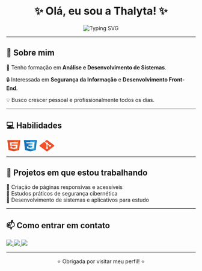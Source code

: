<h1 align="center">✨ Olá, eu sou a Thalyta! ✨</h1>

<p align="center">
  <img src="https://readme-typing-svg.herokuapp.com?font=Fira+Code&size=22&pause=1000&center=true&vCenter=true&width=440&height=45&lines=Bem-vindo(a)+ao+meu+perfil+👋;Apaixonada+por+tecnologia+💻;Sempre+aprendendo+novas+skills+🚀;" alt="Typing SVG" />
</p>

---

## 🧩 Sobre mim

🌸 Tenho formação em **Análise e Desenvolvimento de Sistemas**.

🔒 Interessada em **Segurança da Informação** e **Desenvolvimento Front-End**. 

💡 Busco crescer pessoal e profissionalmente todos os dias.

---

## 💻 Habilidades

<div style="display: inline_block">
  <img align="center" alt="HTML5" height="30" width="40" src="https://raw.githubusercontent.com/devicons/devicon/master/icons/html5/html5-original.svg">
  <img align="center" alt="CSS" height="30" width="40" src="https://raw.githubusercontent.com/devicons/devicon/master/icons/css3/css3-original.svg">
  <img align="center" alt="Git" height="30" width="40" src="https://raw.githubusercontent.com/devicons/devicon/master/icons/git/git-original.svg">
</div>

---

## 🚀 Projetos em que estou trabalhando

📝 Criação de páginas responsivas e acessíveis  
🔐 Estudos práticos de segurança cibernética  
📱 Desenvolvimento de sistemas e aplicativos para estudo

---

## 📫 Como entrar em contato

<div>
  <a href="https://github.com/thalyta-ferreira" target="_blank">
    <img src="https://img.shields.io/badge/-GitHub-181717?style=for-the-badge&logo=github&logoColor=white" target="_blank">
  </a>
  <a href="[https://www.linkedin.com/in/seu-linkedin/](https://www.linkedin.com/in/thalyta-nascimento-ferreira-016b51235/)" target="_blank">
    <img src="https://img.shields.io/badge/-LinkedIn-0A66C2?style=for-the-badge&logo=linkedin&logoColor=white" target="_blank">
  </a>
  <a href="mailto:contato.thalytaf@gmail.com" target="_blank">
    <img src="https://img.shields.io/badge/-Email-D14836?style=for-the-badge&logo=gmail&logoColor=white" target="_blank">
  </a>
</div>

---

<p align="center">
  ⭐ Obrigada por visitar meu perfil! ⭐
</p>
